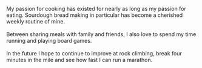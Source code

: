 My passion for cooking has existed for nearly as long as my passion for eating. Sourdough bread making in particular has become a cherished weekly routine of mine.
<br>
<br>
Between sharing meals with family and friends, I also love to spend my time running and playing board games. 
<br>
<br>
In the future I hope to continue to improve at rock climbing, break four minutes in the mile and see how fast I can run a marathon. 
